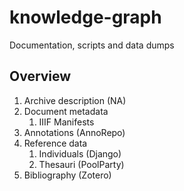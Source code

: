 # knowledge-graph
Documentation, scripts and data dumps

## Overview

1. Archive description (NA)
2. Document metadata
    1. IIIF Manifests
4. Annotations (AnnoRepo)
5. Reference data
    1. Individuals (Django)
    2. Thesauri (PoolParty)
6. Bibliography (Zotero)
